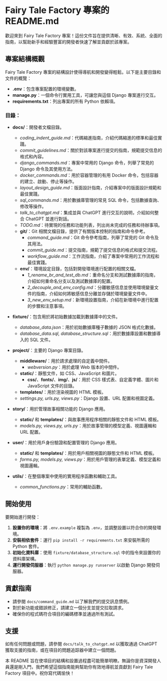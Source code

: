 # Fairy Tale Factory 專案的 README.md

歡迎來到 Fairy Tale Factory 專案！這份文件旨在提供清晰、有效、系統、全面的指南，以幫助新手和經驗豐富的開發者快速了解並貢獻於該專案。

## 專案結構概觀

Fairy Tale Factory 專案的結構設計使得導航和開發變得輕鬆。以下是主要目錄和文件的概覽：

- **.env**：包含專案配置的環境變數。
- **manage.py**：一個命令行實用工具，可讓您與這個 Django 專案進行交互。
- **requirements.txt**：列出專案的所有 Python 依賴項。

### 目錄：

- **docs/**：開發者文檔目錄。
  - *coding_indent_guide.md*：代碼縮進指南，介紹代碼縮進的標準和最佳實踐。
  - *commit_guidelines.md*：關於對該專案進行提交的指南，規範提交信息的格式和內容。
  - *django_commands.md*：專案中常用的 Django 命令，列舉了常見的 Django 命令及其使用方法。
  - *docker_commands.md*：用於容器管理的有用 Docker 命令，包括容器的建立、啟動、停止等操作。
  - *layout_design_guide.md*：版面設計指南，介紹專案中的版面設計規範和最佳實踐。
  - *sql_commands.md*：用於數據庫管理的常見 SQL 命令，包括數據查詢、修改等操作。
  - *talk_to_chatgpt.md*：集成並與 ChatGPT 進行交互的說明，介紹如何整合 ChatGPT 並進行對話。
  - *TODO.md*：待實現的任務和功能列表，列出尚未完成的任務和待辦事項。
  - **git/**：Git 相關文檔目錄，提供了有關版本控制的指南和命令參考。
    - *command_guide.md*：Git 命令參考指南，列舉了常見的 Git 命令及其用法。
    - *commit_guide.md*：提交指南，規範了提交信息的格式和提交流程。
    - *workflow_guide.md*：工作流指南，介紹了專案中常用的工作流程和最佳實踐。
  - **env/**：環境設定目錄，包括對開發環境進行配置的相關文檔。
    - *1_rename_br_and_test_db.md*：重命名分支和測試數據庫的指南，介紹如何重命名分支以及測試數據庫的配置。
    - *2_decouple_and_env_config.md*：分離敏感信息並使用環境變量文件的指南，介紹如何將敏感信息分離並存儲於環境變量文件中。
    - *3_new_env_setup.md*：新環境設置指南，介紹在新環境中進行配置的步驟和注意事項。

- **fixture/**：包含用於將初始數據加載到數據庫中的文件。
  - *database_data.json*：用於初始數據庫種子數據的 JSON 格式化數據。
  - *database_data.sql, database_structure.sql*：用於數據庫設置和數據導入的 SQL 文件。

- **project/**：主要的 Django 專案目錄。
  - **middleware/**：用於請求處理的自定義中間件。
    - *webversion.py*：用於處理 Web 版本的中間件。
  - **static/**：靜態文件，如 CSS、JavaScript 和圖片。
    - **css/**、**fonts/**、**img/**、**js/**：用於 CSS 樣式表、自定義字體、圖片和 JavaScript 文件的目錄。
  - **templates/**：用於渲染視圖的 HTML 模板。
  - *settings.py, urls.py, views.py*：Django 設置、URL 配置和視圖定義。

- **story/**：用於管理故事相關功能的 Django 應用。
  - **static/** 和 **templates/**：與故事應用程序相關的靜態文件和 HTML 模板。
  - *models.py, views.py, urls.py*：用於故事管理的模型定義、視圖邏輯和 URL 配置。

- **user/**：用於用戶身份驗證和配置管理的 Django 應用。
  - **static/** 和 **templates/**：用於用戶相關視圖的靜態文件和 HTML 模板。
  - *forms.py, models.py, views.py*：用於用戶管理的表單定義、模型定義和視圖邏輯。

- **utils/**：在整個專案中使用的實用程序函數和輔助工具。
  - *common_functions.py*：常用的輔助函數。

## 開始使用

要開始進行開發：

1. **設置你的環境**：將 `.env.example` 複製為 `.env`，並調整設置以符合你的開發環境。
2. **安裝相依套件**：運行 `pip install -r requirements.txt` 來安裝所需的 Python 套件。
3. **初始化資料庫**：使用 `fixture/database_structure.sql` 中的指令來設置你的資料庫架構。
4. **運行開發伺服器**：執行 `python manage.py runserver` 以啟動 Django 開發伺服器。

## 貢獻指南

- 請參閱 `docs/command_guide.md` 以了解我們的提交訊息慣例。
- 對於新功能或錯誤修正，請建立一個分支並提交拉取請求。
- 確保你的程式碼符合項目的編碼標準並通過所有測試。

## 支援

如有任何問題或問題，請參閱 `docs/talk_to_chatgpt.md` 以獲取通過 ChatGPT 獲取支援的指南，或在項目的問題追踪器中建立一個問題。

本 README 旨在使項目的結構和設置過程盡可能簡單明瞭。無論你是資深開發人員還是剛入門，我們希望這個指南能夠幫助你有效地導航並貢獻到 Fairy Tale Factory 項目中。祝你寫代碼愉快！
